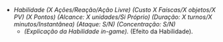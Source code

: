 - *Habilidade (X Ações/Reação/Ação Livre) (Custo X Faíscas/X objetos/X PV) (X Pontos) (Alcance: X unidades/Si Próprio) (Duração: X turnos/X minutos/Instantânea) (Ataque: S/N) (Concentração: S/N)*
  - *(Explicação da Habilidade in-game).* (Efeito da Habilidade).
  